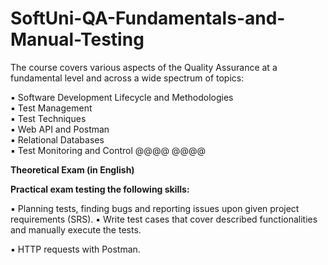 # SoftUni-QA-Fundamentals-and-Manual-Testing 

The course covers various aspects of the Quality  Assurance at a fundamental level and across a wide  spectrum of topics:

▪ Software Development Lifecycle and Methodologies  
▪ Test Management  
▪ Test Techniques  
▪ Web API and Postman  
▪ Relational Databases  
▪ Test Monitoring and Control
@@@@
@@@@


**Theoretical Exam (in English)**
 
 **Practical exam testing the following skills:**
 
 ▪ Planning tests, finding bugs and reporting issues upon given project requirements (SRS). 
     ▪ Write test cases that cover described functionalities and manually execute the tests. 
 
 ▪ HTTP requests with Postman.



 

